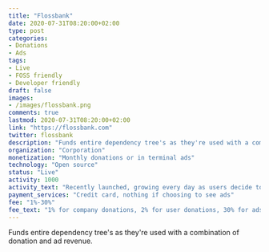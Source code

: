 ```yaml
---
title: "Flossbank"
date: 2020-07-31T08:20:00+02:00
type: post
categories:
- Donations
- Ads
tags:
- Live
- FOSS friendly
- Developer friendly
draft: false
images:
- /images/flossbank.png
comments: true
lastmod: 2020-07-31T08:20:00+02:00
link: "https://flossbank.com"
twitter: flossbank
description: "Funds entire dependency tree's as they're used with a combination of donation and ad revenue."
organization: "Corporation"
monetization: "Monthly donations or in terminal ads"
technology: "Open source"
status: "Live"
activity: 1000
activity_text: "Recently launched, growing every day as users decide to give for free."
payment_services: "Credit card, nothing if choosing to see ads"
fee: "1%-30%"
fee_text: "1% for company donations, 2% for user donations, 30% for ads"
---
```


Funds entire dependency tree's as they're used with a combination of donation and ad revenue.<!--more-->

